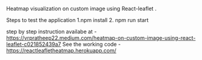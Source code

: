 Heatmap visualization on custom image using React-leaflet . 

Steps to test the application
1.npm install
2. npm run start

step by step instruction availabe at - https://vrpratheep22.medium.com/heatmap-on-custom-image-using-react-leaflet-c021852439a7
See the working code - https://reactleafletheatmap.herokuapp.com/
